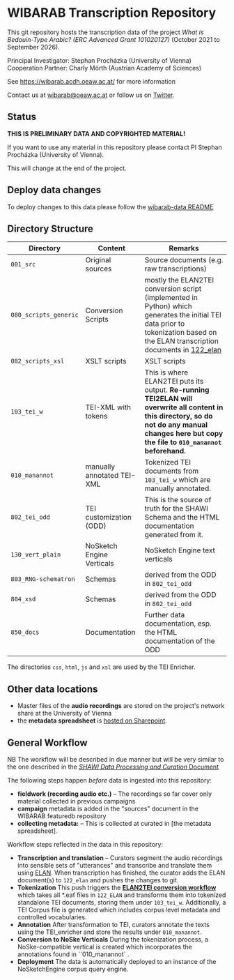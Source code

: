 # WIBARAB Transcription Repository

This git repository hosts the transcription data of the project *What is Bedouin-Type Arabic? (ERC Advanced Grant 101020127)* (October 2021 to September 2026).

Principal Investigator: Stephan Procházka (University of Vienna)     
Cooperation Partner: Charly Mörth (Austrian Academy of Sciences)     

See <https://wibarab.acdh.oeaw.ac.at/> for more information

Contact us at [wibarab@oeaw.ac.at](mailto:wibarab@oeaw.ac.at) or follow us on [Twitter](https://twitter.com/wibarab).


## Status

**THIS IS PRELIMINARY DATA AND COPYRIGHTED MATERIAL!**

If you want to use any material in this repository please contact PI Stephan Procházka (University of Vienna).

This will change at the end of the project.

## Deploy data changes

To deploy changes to this data please follow the [wibarab-data README](https://github.com/wibarab/wibarab-data?tab=readme-ov-file#re-deploy-wibarab-website)

## Directory Structure

| Directory             | Content                    | Remarks                                                                                                                                                                                                                     |
| --------------------- | -------------------------- | --------------------------------------------------------------------------------------------------------------------------------------------------------------------------------------------------------------------------- |
| `001_src`             | Original sources           | Source documents (e.g. raw transcriptions)                                                                                                                                                                                  |
| `080_scripts_generic` | Conversion Scripts         | mostly the ELAN2TEI conversion script (implemented in Python) which generates the initial TEI data prior to tokenization based on the ELAN transcription documents in [122_elan](122_elan)                                  |
| `082_scripts_xsl`     | XSLT scripts               | XSLT scripts                                                                                                                                                                                                                |
| `103_tei_w`     | TEI-XML with tokens          | This is where ELAN2TEI puts its output. **Re-running TEI2ELAN will overwrite all content in this directory, so do not do any manual changes here but copy the file to `010_manannot` beforehand.**  |
| `010_manannot`        | manually annotated TEI-XML | Tokenized TEI documents from `103_tei_w` which are manually annotated.                                                                                                                                                                       |
| `802_tei_odd`         | TEI customization (ODD)    | This is the source of truth for the SHAWI Schema and the HTML documentation generated from it.                                                                                                                              |
| `130_vert_plain`       | NoSketch Engine Verticals  | NoSketch Engine text verticals                                                                                                                                                                                                     |
| `803_RNG-schematron`  | Schemas                    | derived from the ODD in `802_tei_odd`                                                                                                                                                                                       |
| `804_xsd`  | Schemas                    | derived from the ODD in `802_tei_odd` |
| `850_docs`            | Documentation              | Further data documentation, esp. the HTML documentation of the ODD                                                                                                                                                          |


The directories `css`, `html`, `js` and `xsl` are used by the TEI Enricher.

## Other data locations

* Master files of the **audio recordings** are stored on the project's network share at the University of Vienna
* the **metadata spreadsheet** is [hosted on Sharepoint](https://oeawacat.sharepoint.com/:x:/r/sites/ACDH-CH_p_WIBARAB_BedoinTypeArabicNomadicSedentaryPeopleMidd/_layouts/15/Doc.aspx?sourcedoc=%7BA3E7E3BC-BFBC-4FB8-86A2-A2701F3AD2C9%7D&file=WIBARAB_Fieldwork%20Recording%20Registers.xlsx&action=default&mobileredirect=true).

## General Workflow

NB The workflow will be described in due manner but will be very similar to the one described in the [*SHAWI Data Processing and Curation* Document](https://oeawacat.sharepoint.com/:w:/r/sites/ACDH-CH_p_ShawiTypeArabicDialects_Shawi/_layouts/15/Doc.aspx?sourcedoc=%7B2C46C1F7-110E-4BB9-981D-A068086B9767%7D&file=Data_Curation_and_Processing_Handbook_Template.docx&action=default&mobileredirect=true&cid=17912ea5-8f1f-4b88-ba45-43b73373ecfd)

The following steps happen _before_ data is ingested into this repository:

* **fieldwork (recording audio etc.)** – The recordings so far cover only material collected in previous campaigns
* **campaign** metadata is added in the "sources" document in the WIBARAB featuredb repository
* **collecting metadata:** – This is collected at curated in [the metadata spreadsheet].

Workflow steps reflected in the data in this repository:

* **Transcription and translation** – Curators segment the audio recordings into sensible sets of "utterances" and transcribe and translate them using [ELAN](https://archive.mpi.nl/tla/elan). When transcription has finished, the curator adds the ELAN document(s) to `122_elan` and pushes the changes to git.
* **Tokenization**  This push triggers the **[ELAN2TEI conversion workflow](elan2tei)** which takes all *.eaf files in `122_ELAN` and transforms them into tokenized standalone TEI documents, storing them under `103_tei_w`. Additionally, a TEI Corpus file is generated which includes corpus level metadata and controlled vocabularies. 
* **Annotation** After transformation to TEI, curators annotate the texts using the TEI\_enricher and store the results under ``010_manannot``. 
* **Conversion to NoSke Verticals** During the tokenization process, a NoSke-compatible vertical is created which incorporates the annotations found in ``010_manannot` .
* **Deployment** The data is automatically deployed to an instance of the NoSketchEngine corpus query engine.

